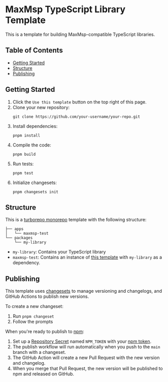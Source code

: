 # MaxMsp TypeScript Library Template

This is a template for building MaxMsp-compatible TypeScript libraries.

## Table of Contents

- [Getting Started](#getting-started)
- [Structure](#structure)
- [Publishing](#publishing)

## Getting Started

1. Click the `Use this template` button on the top right of this page.
2. Clone your new repository:
   ```
   git clone https://github.com/your-username/your-repo.git
   ```
3. Install dependencies:
   ```
   pnpm install
   ```
4. Compile the code:
   ```
   pnpm build
   ```
5. Run tests:
   ```
   pnpm test
   ```
6. Initialize changesets:
   ```
   pnpm changesets init
   ```

## Structure

This is a [turborepo monorepo](https://turbo.build/repo/docs) template with the following structure:

```
├── apps
│   └── maxmsp-test
└── packages
    └── my-library
```

- `my-library`: Contains your TypeScript library
- `maxmsp-test`: Contains an instance of [this template](https://github.com/aptrn/maxmsp-ts-example) with `my-library` as a dependency.

## Publishing

This template uses [changesets](https://github.com/changesets/changesets) to manage versioning and changelogs, and GitHub Actions to publish new versions.

To create a new changeset:

1. Run `pnpm changeset`
2. Follow the prompts

When you're ready to publish to [npm](https://www.npmjs.com/):

1. Set up a [Repository Secret](https://docs.github.com/en/actions/security-guides/encrypted-secrets) named `NPM_TOKEN` with your [npm token](https://docs.npmjs.com/creating-and-viewing-access-tokens).
2. The publish workflow will run automatically when you push to the `main` branch with a changeset.
3. The GitHub Action will create a new Pull Request with the new version and changelog.
4. When you merge that Pull Request, the new version will be published to npm and released on GitHub.
